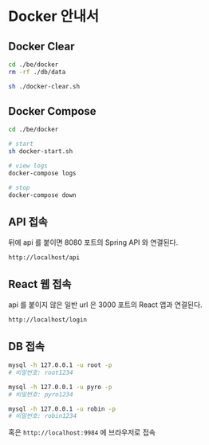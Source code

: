 # Docker 안내서

## Docker Clear

```sh
cd ./be/docker
rm -rf ./db/data

sh ./docker-clear.sh
```

## Docker Compose

```sh
cd ./be/docker

# start
sh docker-start.sh

# view logs
docker-compose logs

# stop
docker-compose down
```

## API 접속

뒤에 api 를 붙이면 8080 포트의 Spring API 와 연결된다.

`http://localhost/api`

## React 웹 접속

api 를 붙이지 않은 일반 url 은 3000 포트의 React 앱과 연결된다.

`http://localhost/login`

## DB 접속

```sh
mysql -h 127.0.0.1 -u root -p
# 비밀번호: root1234

mysql -h 127.0.0.1 -u pyro -p
# 비밀번호: pyro1234

mysql -h 127.0.0.1 -u robin -p
# 비밀번호: robin1234
```

혹은 `http://localhost:9984` 에 브라우저로 접속
